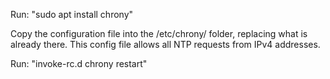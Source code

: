 Run: "sudo apt install chrony"

Copy the configuration file into the /etc/chrony/ folder, replacing what is already there. This config file allows all NTP requests from IPv4 addresses.

Run: "invoke-rc.d chrony restart"
